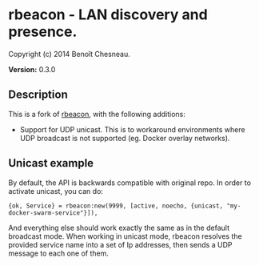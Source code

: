 

# rbeacon -  LAN discovery and presence. #

Copyright (c) 2014 Benoît Chesneau.

__Version:__ 0.3.0

## Description

This is a fork of [rbeacon](https://github.com/refuge/rbeacon), with the following additions:

* Support for UDP unicast. This is to workaround environments where UDP broadcast is not supported (eg. Docker overlay networks).


## Unicast example

By default, the API is backwards compatible with original repo. In order to activate unicast, you can do:

```
{ok, Service} = rbeacon:new(9999, [active, noecho, {unicast, "my-docker-swarm-service"}]),
```

And everything else should work exactly the same as in the default broadcast mode. When working in unicast mode, rbeacon resolves the provided service name into a set of Ip addresses, then sends a UDP message to each one of them. 

